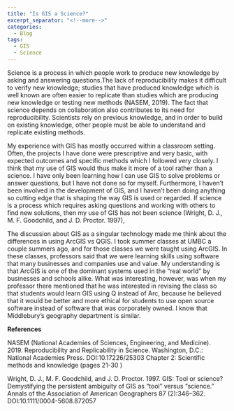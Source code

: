 ```yaml
---
title: "Is GIS a Science?"
excerpt_separator: "<!--more-->"
categories:
  - Blog
tags:
  - GIS
  - Science
---
```

Science is a process in which people work to produce new knowledge by asking and answering questions.The lack of reproducibility makes it difficult to verify new knowledge; studies that have produced knowledge which is well known are often easier to replicate than studies which are producing new knowledge or testing new methods (NASEM, 2019). The fact that science depends on collaboration also contributes to its need for reproducibility. Scientists rely on previous knowledge, and in order to build on existing knowledge, other people must be able to understand and replicate existing methods.

My experience with GIS has mostly occurred within a classroom setting. Often, the projects I have done were prescriptive and very basic, with expected outcomes and specific methods which I followed very closely. I think that my use of GIS would thus make it more of a tool rather than a science. I have only been learning how I can use GIS to solve problems or answer questions, but I have not done so for myself. Furthermore, I haven’t been involved in the development of GIS, and I haven’t been doing anything so cutting edge that is shaping the way GIS is used or regarded. If science is a process which requires asking questions and working with others to find new solutions, then my use of GIS has not been science (Wright, D. J., M. F. Goodchild, and J. D. Proctor. 1997),

The discussion about GIS as a singular technology made me think about the differences in using ArcGIS vs QGIS. I took summer classes at UMBC a couple summers ago, and for those classes we were taught using ArcGIS. In these classes, professors said that we were learning skills using software that many businesses and companies use and value. My understanding is that ArcGIS is one of the dominant systems used in the “real world” by businesses and schools alike. What was interesting, however, was when my professor there mentioned that he was interested in revising the class so that students would learn GIS using Q instead of Arc, because he believed that it would be better and more ethical for students to use open source software instead of software that was corporately owned. I know that Middlebury’s geography department is similar.

**References**

NASEM (National Academies of Sciences, Engineering, and Medicine). 2019. Reproducibility and Replicability in Science. Washington, D.C.: National Academies Press. DOI:10.17226/25303
Chapter 2: Scientific methods and knowledge (pages 21-30 )

Wright, D. J., M. F. Goodchild, and J. D. Proctor. 1997. GIS: Tool or science? Demystifying the persistent ambiguity of GIS as “tool” versus “science.” Annals of the Association of American Geographers 87 (2):346–362. DOI:10.1111/0004-5608.872057
